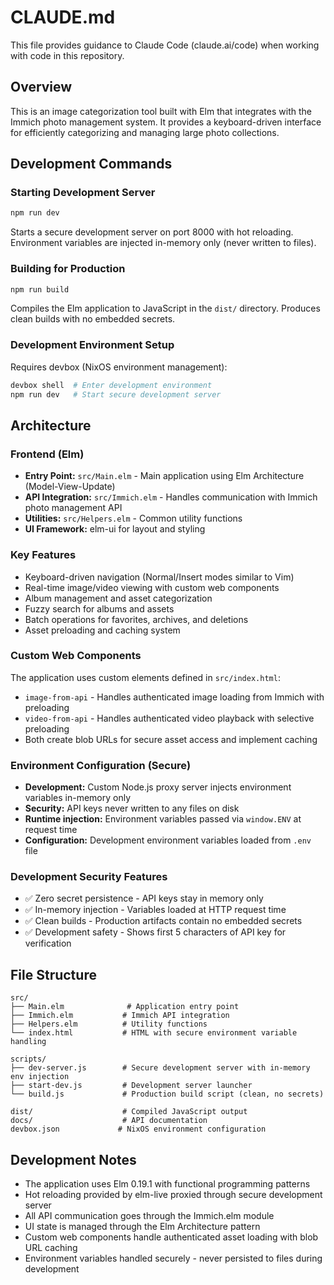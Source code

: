 # CLAUDE.md

This file provides guidance to Claude Code (claude.ai/code) when working with code in this repository.

## Overview

This is an image categorization tool built with Elm that integrates with the Immich photo management system. It provides a keyboard-driven interface for efficiently categorizing and managing large photo collections.

## Development Commands

### Starting Development Server
```bash
npm run dev
```
Starts a secure development server on port 8000 with hot reloading. Environment variables are injected in-memory only (never written to files).

### Building for Production
```bash
npm run build
```
Compiles the Elm application to JavaScript in the `dist/` directory. Produces clean builds with no embedded secrets.

### Development Environment Setup
Requires devbox (NixOS environment management):
```bash
devbox shell  # Enter development environment
npm run dev   # Start secure development server
```

## Architecture

### Frontend (Elm)
- **Entry Point:** `src/Main.elm` - Main application using Elm Architecture (Model-View-Update)
- **API Integration:** `src/Immich.elm` - Handles communication with Immich photo management API
- **Utilities:** `src/Helpers.elm` - Common utility functions
- **UI Framework:** elm-ui for layout and styling

### Key Features
- Keyboard-driven navigation (Normal/Insert modes similar to Vim)
- Real-time image/video viewing with custom web components
- Album management and asset categorization
- Fuzzy search for albums and assets
- Batch operations for favorites, archives, and deletions
- Asset preloading and caching system

### Custom Web Components
The application uses custom elements defined in `src/index.html`:
- `image-from-api` - Handles authenticated image loading from Immich with preloading
- `video-from-api` - Handles authenticated video playback with selective preloading
- Both create blob URLs for secure asset access and implement caching

### Environment Configuration (Secure)
- **Development:** Custom Node.js proxy server injects environment variables in-memory only
- **Security:** API keys never written to any files on disk
- **Runtime injection:** Environment variables passed via `window.ENV` at request time
- **Configuration:** Development environment variables loaded from `.env` file

### Development Security Features
- ✅ Zero secret persistence - API keys stay in memory only
- ✅ In-memory injection - Variables loaded at HTTP request time
- ✅ Clean builds - Production artifacts contain no embedded secrets
- ✅ Development safety - Shows first 5 characters of API key for verification

## File Structure

```
src/
├── Main.elm              # Application entry point
├── Immich.elm           # Immich API integration
├── Helpers.elm          # Utility functions
└── index.html           # HTML with secure environment variable handling

scripts/
├── dev-server.js        # Secure development server with in-memory env injection
├── start-dev.js         # Development server launcher
└── build.js             # Production build script (clean, no secrets)

dist/                    # Compiled JavaScript output
docs/                    # API documentation
devbox.json             # NixOS environment configuration
```

## Development Notes

- The application uses Elm 0.19.1 with functional programming patterns
- Hot reloading provided by elm-live proxied through secure development server
- All API communication goes through the Immich.elm module
- UI state is managed through the Elm Architecture pattern
- Custom web components handle authenticated asset loading with blob URL caching
- Environment variables handled securely - never persisted to files during development